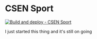# CSEN Sport

[![Build and deploy - CSEN Sport](https://github.com/bill-zhanxg/csen-sport/actions/workflows/azure-csen-sport.yml/badge.svg)](https://github.com/bill-zhanxg/csen-sport/actions/workflows/azure-csen-sport.yml)

I just started this thing and it's still on going
